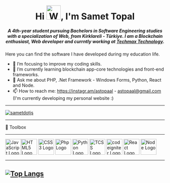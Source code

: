 <h1 align="center">Hi <img src="https://raw.githubusercontent.com/nixin72/nixin72/master/wave.gif" 
         alt="Waving hand animated gif"
         height="45"
         width="45" />, I'm Samet Topal</h1>
<h5 align="center">
A 4th-year student pursuing Bachelors in Software Engineering studies with a specialization of Web, from Kirklareli - Türkiye. I am a Blockchain enthusiast, Web developer and currntly working at <a href="https://techmax.com.tr" target="blank">Techmax Technology</a>. 
</h5>


Here you can find the software I have developed during my education life.

- 🔭 I’m focusing to improve my coding skills.
- 🌱 I’m currently learning blockchain app-core technologies and front-end frameworks.
- 💬 Ask me about PHP, .Net Framework - Windows Forms, Python, React and Node.
- 📫 How to reach me: https://instagr.am/astopaal - astopaal@gmail.com (I'm currently developing my personal website :)

---

<p align="left"> <a href="https://twitter.com/sametdotjs" target="blank"><img src="https://img.shields.io/twitter/follow/sametdotjs?logo=twitter&style=for-the-badge" alt="sametdotjs" /></a> </p>

---

🧰 Toolbox

---

<img src="https://cdn.worldvectorlogo.com/logos/logo-javascript.svg" alt="JavaScript Logo" width="50" height="50"/><img src="https://cdn.worldvectorlogo.com/logos/html-1.svg" alt="HTML5 Logo" width="50" height="50"/>
<img src="https://cdn.worldvectorlogo.com/logos/css-3.svg" alt="CSS3 Logo" width="50" height="50"/> 
<img src="https://cdn.worldvectorlogo.com/logos/php-1.svg" alt="Php Logo" width="50" height="50"/> 
<img src="https://cdn.worldvectorlogo.com/logos/python-4.svg" alt="Python Logo" width="50" height="50"/> 
<img src="https://cdn.worldvectorlogo.com/logos/tailwind-css-1.svg" alt="TCSS Logo" width="50" height="50"/> 
<img src="https://cdn.worldvectorlogo.com/logos/codeigniter.svg" alt="codeigniter Logo" width="50" height="50"/> 
<img src="https://cdn.worldvectorlogo.com/logos/react-2.svg" alt="React Logo" width="50" height="50"/> 
<img src="https://cdn-icons-png.flaticon.com/512/919/919825.png" alt="Node Logo" width="50" height="50"/> 


---
[![Top Langs](https://github-readme-stats.vercel.app/api/top-langs/?username=astopaal&hide=java,html,css&theme=radical)](https://github.com/anuraghazra/github-readme-stats)
---
